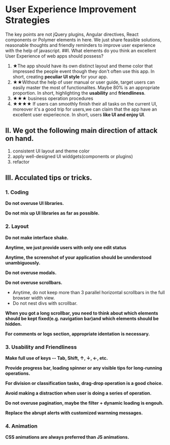 # User Experience Improvement Strategies
The key points are not jQuery plugins, Angular directives, React components or Polymer elements in here. We just share feasible solutions, reasonable thoughts and friendly reminders to improve user experience with the help of javascript.
##Ⅰ. What elements do you think an excellent User Experience of web apps should possess?
1. ★The app should have its own distinct layout and theme color that impressed the people event though they don't often use this app. In short, creating **peculiar UI style** for your app.  
2. ★★Without the help of user manual or user guide, target users can easily master the most of functionalites. Maybe 80% is an appropriate proportion. In short, highlighting the **usability** and **friendliness**.
3. ★★★  business operation procedures
4. ★★★★  If users can smoothly finish their  all  tasks on the current UI, moreover it's a good trip for users,we can claim that the app have an excellent user experiecnce. In short, users **like UI and enjoy UI**.

## Ⅱ. We got the following main direction of attack on hand.
1. consistent UI layout and theme color
2. apply well-designed UI widdgets(components or plugins)
3. refactor 

## Ⅲ. Acculated  tips or tricks.

### 1. Coding

**Do not overuse UI libraries.**

**Do not mix up UI libraries as far as possible.**

### 2. Layout

**Do not make interface shake.**

**Anytime, we just provide users with only one edit status**

**Anytime, the screenshot of your application should be unnderstood unambiguously.**

**Do not overuse modals.**

**Do not overuse scrollbars.**
* Anytime, do not keep more than 3 parallel horizontal scrollbars in the full browser width view.
* Do not nest divs with scrollbar.

**When you got a long scrollbar, you need to think about which elements should be kept fixed(e.g. navigation bar)and which elements should be hidden.**

**For comments or logs section, appropriate identation is necessary.**

### 3. Usability and Friendliness

**Make full use of keys -- Tab, Shift, ↑, ↓, ←, etc.**

**Provide progress bar, loading spinner or any visible tips for long-running operations.**

**For division or classification tasks, drag-drop operation is a good choice.**

**Avoid making a distraction when user is doing a series of operation.**

**Do not overuse pagination, maybe the filter + dynamic loading is engouh.**

**Replace the abrupt alerts with customized warnning messages.**

### 4. Animation

**CSS animations are always preferred than JS animations.**
